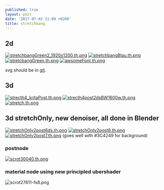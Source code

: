 ```yaml
---
published: true
layout: post
date: '2017-07-02 21:00 +0200'
title: stretchbang
---
```

## 2d
[![stretchbangGreen2_1920x1200.th.png](https://cdn.scrot.moe/images/2017/06/18/stretchbangGreen2_1920x1200.th.png)](https://cdn.scrot.moe/images/2017/06/18/stretchbangGreen2_1920x1200.png)
[![stretchbangBlau.th.png](https://cdn.scrot.moe/images/2017/06/14/stretchbangBlau.th.png)](https://scrot.moe/image/14Ncv) [![stretcbangGreen.th.png](https://cdn.scrot.moe/images/2017/06/14/stretcbangGreen.th.png)](https://scrot.moe/image/14TCY) [![awsomeFont.th.png](https://cdn.scrot.moe/images/2017/06/14/awsomeFont.th.png)](https://scrot.moe/image/14Uhd)

svg should be in [git](https://github.com/brontosaurusrex/postbang/blob/master/images/svg/stretchbangOstrichFont.svg).

## 3d
[![strecth4_kritaPost.th.png](https://cdn.scrot.moe/images/2017/07/01/strecth4_kritaPost.th.png)](https://cdn.scrot.moe/images/2017/07/01/strecth4_kritaPost.png)
[![strecth4post2dsBW1600w.th.png](https://cdn.scrot.moe/images/2017/07/02/strecth4post2dsBW1600w.th.png)](https://cdn.scrot.moe/images/2017/07/02/strecth4post2dsBW1600w.png)
[![stretch.th.png](https://cdn.scrot.moe/images/2017/07/01/stretch.th.png)](https://cdn.scrot.moe/images/2017/07/01/stretch.png)

## 3d stretchOnly, new denoiser, all done in Blender
[![stretchOnly2post6ds.th.png](https://cdn.scrot.moe/images/2017/07/04/stretchOnly2post6ds.th.png)](https://cdn.scrot.moe/images/2017/07/04/stretchOnly2post6ds.png)
[![stretchOnly2post8.th.png](https://cdn.scrot.moe/images/2017/07/04/stretchOnly2post8.th.png)](https://cdn.scrot.moe/images/2017/07/04/stretchOnly2post8.png)
[![stretchOnly2post7.th.png](https://cdn.scrot.moe/images/2017/07/04/stretchOnly2post7.th.png)](https://cdn.scrot.moe/images/2017/07/04/stretchOnly2post7.png)
(goes well with #3C4249 for background)

### postnode  
[![scrot30040.th.png](https://cdn.scrot.moe/images/2017/07/04/scrot30040.th.png)](https://scrot.moe/image/1QL8a)

### material node using new principled ubershader
![scrot27611-fs8.png]({{site.baseurl}}/media/scrot27611-fs8.png)



